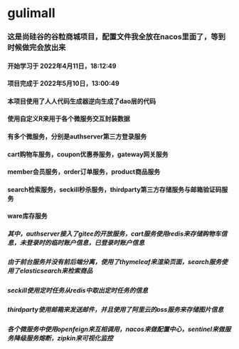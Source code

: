 # gulimall
### 这是尚硅谷的谷粒商城项目，配置文件我全放在nacos里面了，等到时候做完会放出来
#### 开始学习于 2022‎年‎4‎月‎11‎日，‏‎18:12:49
#### 项目完成于 2022‎年‎5‎月‎10‎日，‏‎13:00:49
#### 本项目使用了人人代码生成器逆向生成了dao层的代码
#### 使用自定义R来用于各个微服务交互封装数据
#### 有多个微服务，分别是authserver第三方登录服务
#### cart购物车服务，coupon优惠券服务，gateway网关服务
#### member会员服务，order订单服务，product商品服务
#### search检索服务，seckill秒杀服务，thirdparty第三方存储服务与邮箱验证码服务
#### ware库存服务
##### 其中，authserver接入了gitee的开放服务，cart服务使用redis来存储购物车信息，未登录时的临时账户信息，已登录时账户信息
##### 由于前台服务并没有前后端分离，使用了thymeleaf来渲染页面，search服务使用了elasticsearch来检索商品
##### seckill使用定时任务从redis中取出定时任务的信息
##### thirdparty使用邮箱来发送邮件，并且使用了阿里云的oss服务来存储图片信息
##### 各个微服务中使用openfeign来互相调用，nacos来做配置中心，sentinel来做服务降级服务熔断，zipkin来可视化监控